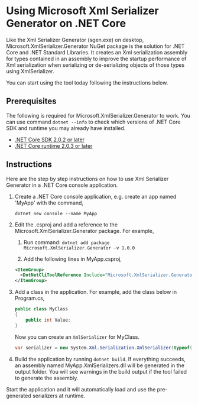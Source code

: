  # Using Microsoft Xml Serializer Generator on .NET Core

Like the Xml Serializer Generator (sgen.exe) on desktop, Microsoft.XmlSerializer.Generator NuGet package is the solution for .NET Core and .NET Standard Libraries. It creates an Xml serialization assembly for types contained in an assembly to improve the startup performance of Xml serialization when serializing or de-serializing objects of those types using XmlSerializer. 

You can start using the tool today following the instructions below. 

## Prerequisites

The following is required for Microsoft.XmlSerializer.Generator to work. You can use command `dotnet --info` to check which versions of .NET Core SDK and runtime you may already have installed.

* [.NET Core SDK 2.0.2 or later](https://www.microsoft.com/net/download/windows)
* [.NET Core runtime 2.0.3 or later](https://github.com/dotnet/core/blob/master/release-notes/download-archives/2.0.3.md)
  
## Instructions

Here are the step by step instructions on how to use Xml Serializer Generator in a .NET Core console application.

1. Create a .NET Core console application, e.g. create an app named 'MyApp' with the command,
    ```
    dotnet new console --name MyApp
    ```
1. Edit the .csproj and add a reference to the Microsoft.XmlSerializer.Generator package. For example,

    1. Run command: `dotnet add package Microsoft.XmlSerializer.Generator -v 1.0.0`

    1. Add the following lines in MyApp.csproj,
    ```xml
    <ItemGroup>
      <DotNetCliToolReference Include="Microsoft.XmlSerializer.Generator" Version="1.0.0" />
    </ItemGroup>
    ```
1. Add a class in the application. For example, add the class below in Program.cs,
    ```c#
    public class MyClass
    {
        public int Value;
    }
    ```    
    Now you can create an `XmlSerializer` for MyClass.    
    ```c#
    var serializer = new System.Xml.Serialization.XmlSerializer(typeof(MyClass));
    ```    
1. Build the application by running `dotnet build`. If everything succeeds, an assembly named MyApp.XmlSerializers.dll will be generated in the output folder. You will see warnings in the build output if the tool failed to generate the assembly.

Start the application and it will automatically load and use the pre-generated serializers at runtime.
